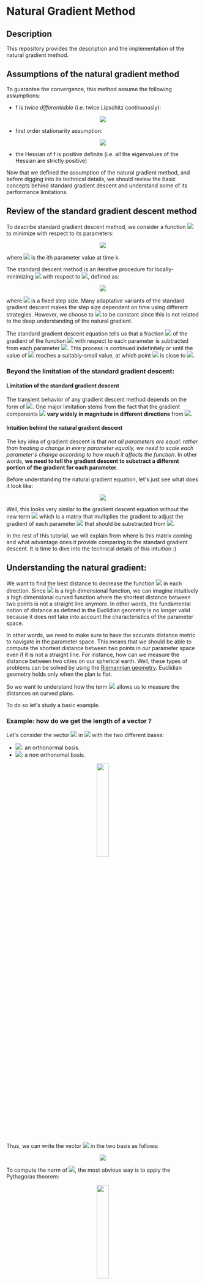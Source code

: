 # Natural Gradient Method

## Description
This repository provides the description and the implementation of the natural gradient method.

## Assumptions of the natural gradient method

To guarantee the convergence, this method assume the following assumptions:

* f is *twice differentiable* (i.e. twice Lipschitz continuously):
<!--
\| \nabla^2f(x) - \nabla^2f(y)\| \leq \gamma \; \| x -y\|
-->
<p align="center">
  <img src="https://latex.codecogs.com/gif.latex?%5Clarge%20%5C%7C%20%5Cnabla%5E2f%28x%29%20-%20%5Cnabla%5E2f%28y%29%5C%7C%20%5Cleq%20%5Cgamma%20%5C%3B%20%5C%7C%20x%20-y%5C%7C">
</p>

* first order stationarity assumption:
<!--
\| \nabla f(\textbf{x}^*)\| = \textbf{0}
-->
<p align="center">
  <img src="https://latex.codecogs.com/gif.latex?%5Clarge%20%5C%7C%20%5Cnabla%20f%28%5Ctextbf%7Bx%7D%5E*%29%5C%7C%20%3D%20%5Ctextbf%7B0%7D">
</p>

* the Hessian of f is positive definite (i.e. all the eigenvalues of the Hessian are strictly positive)

Now that we defined the assumption of the natural gradient method, and before digging into its technical details, we should review the basic concepts behind standard gradient descent and understand some of its performance limitations.

## Review of the standard gradient descent method

To describe standard gradient descent method, we consider a function <img src="https://latex.codecogs.com/gif.latex?f%28%5Ctextbf%7Bw%7D%29"> to minimize with respect to its parameters:
<!--
\textbf{w}(k) = [\;w_1(k), w_2(k), \dots, w_n(k)\;]^T
-->
<p align="center">
  <img src="https://latex.codecogs.com/gif.latex?%5Ctextbf%7Bw%7D%28k%29%20%3D%20%5B%5C%3Bw_1%28k%29%2C%20w_2%28k%29%2C%20%5Cdots%2C%20w_n%28k%29%5C%3B%5D%5ET">
</p>

where <img src="https://latex.codecogs.com/gif.latex?w_i%28k%29"> is the ith parameter value at time k.

The standard descent method is an iterative procedure for locally-minimizing <img src="https://latex.codecogs.com/gif.latex?f%28%5Ctextbf%7Bw%7D%29"> with respect to <img src="https://latex.codecogs.com/gif.latex?%5Ctextbf%7Bw%7D">, defined as:
<!--
\textbf{w}(k+1) = \textbf{w}(k) - \eta \; \frac{\partial f(\textbf{w}(k))}{\partial \textbf{w}}
-->
<p align="center">
  <img src="https://latex.codecogs.com/gif.latex?%5Ctextbf%7Bw%7D%28k&plus;1%29%20%3D%20%5Ctextbf%7Bw%7D%28k%29%20-%20%5Ceta%20%5C%3B%20%5Cfrac%7B%5Cpartial%20f%28%5Ctextbf%7Bw%7D%28k%29%29%7D%7B%5Cpartial%20%5Ctextbf%7Bw%7D%7D">
</p>

where <img src="https://latex.codecogs.com/gif.latex?%5Ceta"> is a fixed step size. Many adaptative variants of the standard gradient descent makes the step size dependent on time using different strategies. However, we choose to <img src="https://latex.codecogs.com/gif.latex?%5Ceta"> to be constant since this is not related to the deep understanding of the natural gradient.

The standard gradient descent equation tells us that a fraction <img src="https://latex.codecogs.com/gif.latex?%5Ceta"> of the gradient of the function <img src="https://latex.codecogs.com/gif.latex?f%28%5Ctextbf%7Bw%7D%29"> with respect to each parameter is subtracted from each parameter <img src="https://latex.codecogs.com/gif.latex?w_i%28k%29">. This process is continued indefinitely or until the value of <img src="https://latex.codecogs.com/gif.latex?%5Ctextbf%7Bw%7D%28k%29"> reaches a suitably-small value, at which point <img src="https://latex.codecogs.com/gif.latex?%5Ctextbf%7Bw%7D%28k%29"> is close to <img src="https://latex.codecogs.com/gif.latex?%5Ctextbf%7Bw%7D%5E*">.

### Beyond the limitation of the standard gradient descent:

#### Limitation of the standard gradient descent
The transient behavior of any gradient descent method depends on the form of <img src="https://latex.codecogs.com/gif.latex?f%28%5Ctextbf%7Bw%7D%29">. One major limitation stems from the fact that the gradient components <img src="https://latex.codecogs.com/gif.latex?%5Cfrac%7B%5Cpartial%20f%28%5Ctextbf%7Bw%7D%28k%29%29%7D%7B%5Cpartial%20w_i%7D"> **vary widely
in magnitude in different directions** from <img src="https://latex.codecogs.com/gif.latex?%5Ctextbf%7Bw%7D%5E*">.

#### Intuition behind the natural gradient descent
The key idea of gradient descent is that *not all parameters are equal: rather than treating a change in every parameter equally, we need to scale each parameter's change according to how much it affects the function*. In other words, **we need to tell the gradient descent to substract a different portion of the gradient for each parameter**.

Before understanding the natural gradient equation, let's just see what does it look like:
<!--
\textbf{w}(k+1) = \textbf{w}(k) - \eta \; \textbf{G}^{-1}(\textbf{w}(k))\;\frac{\partial f(\textbf{w}(k))}{\partial \textbf{w}}
-->
<p align="center">
  <img src="https://latex.codecogs.com/gif.latex?%5Ctextbf%7Bw%7D%28k&plus;1%29%20%3D%20%5Ctextbf%7Bw%7D%28k%29%20-%20%5Ceta%20%5C%3B%20%5Ctextbf%7BG%7D%5E%7B-1%7D%28%5Ctextbf%7Bw%7D%28k%29%29%5C%3B%5Cfrac%7B%5Cpartial%20f%28%5Ctextbf%7Bw%7D%28k%29%29%7D%7B%5Cpartial%20%5Ctextbf%7Bw%7D%7D">
</p>

Well, this looks very similar to the gradient descent equation without the new term <img src="https://latex.codecogs.com/gif.latex?%5Ctextbf%7BG%7D%5E%7B-1%7D%28%5Ctextbf%7Bw%7D%28k%29%29"> which is a matrix that multiplies the gradient to adjust the gradient of each parameter <img src="https://latex.codecogs.com/gif.latex?w_i%28k%29"> that should be substracted from <img src="https://latex.codecogs.com/gif.latex?%5Ctextbf%7Bw%7D%28k%29">.

In the rest of this tutorial, we will explain from where is this matrix coming and what advantage does it provide comparing to the standard gradient descent. It is time to dive into the technical details of this intuition :)

## Understanding the natural gradient:

We want to find the best distance to decrease the function <img src="https://latex.codecogs.com/gif.latex?f%28%5Ctextbf%7Bw%7D%29"> in each direction. Since <img src="https://latex.codecogs.com/gif.latex?f%28%5Ctextbf%7Bw%7D%29"> is a high dimensional function, we can imagine intuitively a high dimensional curved function where the shortest distance between two points is not a straight line anymore. In other words, the fundamental notion of distance as defined in the Euclidian geometry is no longer valid because it does not take into account the characteristics of the parameter space.

In other words, we need to make sure to have the accurate distance metric to navigate in the parameter space. This means that we should be able to compute the shortest distance between two points in our parameter space even if it is not a straight line. For instance, how can we measure the distance between two cities on our spherical earth. Well, these types of problems can be solved by using the [Riemannian geometry](https://en.wikipedia.org/wiki/Riemannian_geometry). Euclidian geometry holds only when the plan is flat.

So we want to understand how the term <img src="https://latex.codecogs.com/gif.latex?%5Ctextbf%7BG%7D%5E%7B-1%7D%28%5Ctextbf%7Bw%7D%28k%29%29"> allows us to measure the distances on curved plans.

To do so let's study a basic example.

### Example: how do we get the length of a vector ?

Let's consider the vector <img src="https://latex.codecogs.com/gif.latex?%5Csmall%20%5Cvec%7Bv%7D"> in <img src="https://latex.codecogs.com/gif.latex?%5Csmall%20%5Cmathbb%7BR%7D%5E2"> with the two different bases:
<!--
{\color{Blue} (\;\vec{e_1}, \vec{e_2}\;)}
{\color{DarkOrange} (\;\tilde{\vec{e_1}}, \tilde{\vec{e_2}}\;)}
-->
* <img src="https://latex.codecogs.com/gif.latex?%5Csmall%20%7B%5Ccolor%7BBlue%7D%20%28%5C%3B%5Cvec%7Be_1%7D%2C%20%5Cvec%7Be_2%7D%5C%3B%29%7D">: an orthonormal basis.
* <img src="https://latex.codecogs.com/gif.latex?%5Csmall%20%7B%5Ccolor%7BDarkOrange%7D%20%28%5C%3B%5Ctilde%7B%5Cvec%7Be_1%7D%7D%2C%20%5Ctilde%7B%5Cvec%7Be_2%7D%7D%5C%3B%29%7D">: a non orthonomal basis.

<p align="center">
  <img src="./images/two_bases_one_vector.png" width="25%" height="25%">
</p>

Thus, we can write the vector <img src="https://latex.codecogs.com/gif.latex?%5Csmall%20%5Cvec%7Bv%7D"> in the two basis as follows:
<!--
\begin{align*}
\vec{v} &=  (v_1 \,{\color{Blue}\vec{e_1}}, v_2 \,{\color{Blue}\vec{e_2}})\\
&=  (\tilde{v_1} \,{\color{DarkOrange}\tilde{\vec{e_1}}}, \tilde{v_2} \,{\color{DarkOrange}\tilde{\vec{e_2}}})
\end{align*}\\
-->
<p align="center">
  <img src="https://latex.codecogs.com/gif.latex?%5Clarge%20%5Cbegin%7Balign*%7D%20%5Cvec%7Bv%7D%20%26%3D%20%28v_1%20%5C%2C%7B%5Ccolor%7BBlue%7D%5Cvec%7Be_1%7D%7D%2C%20v_2%20%5C%2C%7B%5Ccolor%7BBlue%7D%5Cvec%7Be_2%7D%7D%29%5C%5C%20%26%3D%20%28%5Ctilde%7Bv_1%7D%20%5C%2C%7B%5Ccolor%7BDarkOrange%7D%5Ctilde%7B%5Cvec%7Be_1%7D%7D%7D%2C%20%5Ctilde%7Bv_2%7D%20%5C%2C%7B%5Ccolor%7BDarkOrange%7D%5Ctilde%7B%5Cvec%7Be_2%7D%7D%7D%29%20%5Cend%7Balign*%7D%5C%5C">
</p>

To compute the norm of <img src="https://latex.codecogs.com/gif.latex?%5Csmall%20%5Cvec%7Bv%7D">, the most obvious way is to apply the Pythagoras theorem:

<p align="center">
  <img src="./images/two_bases_one_vector_pythagoras.png" width="25%" height="25%">
</p>

Or simply by remembering the fact that:
<p align="center">
  <img src="https://latex.codecogs.com/gif.latex?%5Clarge%20%5C%7C%5Cvec%7Bv%7D%5C%7C%5E2%20%3D%20%5Cvec%7Bv%7D%5C%20%5Ccdot%20%5Cvec%7Bv%7D">
</p>

Thus we have:
<!--
\begin{align*}
\|\vec{v}\|^2 &=  \vec{v}\ \cdot \vec{v}\\
&=  (v_1 \,{\color{Blue}\vec{e_1}}, v_2 \,{\color{Blue}\vec{e_2}}) \cdot (v_1 \,{\color{Blue}\vec{e_1}}, v_2 \,{\color{Blue}\vec{e_2}})\\
&=  v_1^2 \;({\color{Blue}\vec{e_1}},\,{\color{Blue}\vec{e_2}}) + v_1 v_2 \;({\color{Blue}\vec{e_1}},\,{\color{Blue}\vec{e_2}}) + v_2 v_1 \;({\color{Blue}\vec{e_2}},\,{\color{Blue}\vec{e_1}}) + v_2^2\, ({\color{Blue}\vec{e_2}},\,{\color{Blue}\vec{e_2}})\\
&= v_1^2 + v_2^2\\
\end{align*}
-->
<p align="center">
  <img src="https://latex.codecogs.com/gif.latex?%5Clarge%20%5Cbegin%7Balign*%7D%20%5C%7C%5Cvec%7Bv%7D%5C%7C%5E2%20%26%3D%20%5Cvec%7Bv%7D%5C%20%5Ccdot%20%5Cvec%7Bv%7D%5C%5C%20%26%3D%20%28v_1%20%5C%2C%7B%5Ccolor%7BBlue%7D%5Cvec%7Be_1%7D%7D%2C%20v_2%20%5C%2C%7B%5Ccolor%7BBlue%7D%5Cvec%7Be_2%7D%7D%29%20%5Ccdot%20%28v_1%20%5C%2C%7B%5Ccolor%7BBlue%7D%5Cvec%7Be_1%7D%7D%2C%20v_2%20%5C%2C%7B%5Ccolor%7BBlue%7D%5Cvec%7Be_2%7D%7D%29%5C%5C%20%26%3D%20v_1%5E2%20%5C%3B%28%7B%5Ccolor%7BBlue%7D%5Cvec%7Be_1%7D%7D%2C%5C%2C%7B%5Ccolor%7BBlue%7D%5Cvec%7Be_2%7D%7D%29%20&plus;%20v_1%20v_2%20%5C%3B%28%7B%5Ccolor%7BBlue%7D%5Cvec%7Be_1%7D%7D%2C%5C%2C%7B%5Ccolor%7BBlue%7D%5Cvec%7Be_2%7D%7D%29%20&plus;%20v_2%20v_1%20%5C%3B%28%7B%5Ccolor%7BBlue%7D%5Cvec%7Be_2%7D%7D%2C%5C%2C%7B%5Ccolor%7BBlue%7D%5Cvec%7Be_1%7D%7D%29%20&plus;%20v_2%5E2%5C%2C%20%28%7B%5Ccolor%7BBlue%7D%5Cvec%7Be_2%7D%7D%2C%5C%2C%7B%5Ccolor%7BBlue%7D%5Cvec%7Be_2%7D%7D%29%5C%5C%20%26%3D%20v_1%5E2%20&plus;%20v_2%5E2%5C%5C%20%5Cend%7Balign*%7D">
</p>

and we find ourselves applying the Pythagorean theorem again since we are using an orthonomal basis. This tells us that the Pythagorean theorem is a special case of the previous formula.

Interestingly, we can rewrite the previous formula in the matrix form as follows:
<!--
\begin{align*}
\|\vec{v}\|^2 &=
\begin{bmatrix}
    v_{1} & v_{2} 
\end{bmatrix}
\begin{bmatrix}
    {\color{Blue}\vec{e_1}} \cdot {\color{Blue}\vec{e_1}} & {\color{Blue}\vec{e_2}} \cdot {\color{Blue}\vec{e_1}} \\
    {\color{Blue}\vec{e_1}} \cdot {\color{Blue}\vec{e_2}} & {\color{Blue}\vec{e_2}} \cdot {\color{Blue}\vec{e_2}}
\end{bmatrix}
\begin{bmatrix}
    v_{1} \\ v_{2} 
\end{bmatrix} \\&= 
\begin{bmatrix}
    v_{1} & v_{2} 
\end{bmatrix} \qquad
\begin{bmatrix}
    {\color{Blue}1} & {\color{Blue}0} \\
    {\color{Blue}0} & {\color{Blue}1}
\end{bmatrix}\qquad
\begin{bmatrix}
    v_{1} \\ v_{2} 
\end{bmatrix} \\
&= \quad \;\;\vec{v}^T\ \qquad \;\;\;
\begin{bmatrix}
    {\color{Blue}1} & {\color{Blue}0} \\
    {\color{Blue}0} & {\color{Blue}1}
\end{bmatrix}\qquad
\;\;\;\vec{v}
\end{align*}
-->
<p align="center">
  <img src="https://latex.codecogs.com/gif.latex?%5Clarge%20%5Cbegin%7Balign*%7D%20%5C%7C%5Cvec%7Bv%7D%5C%7C%5E2%20%26%3D%20%5Cbegin%7Bbmatrix%7D%20v_%7B1%7D%20%26%20v_%7B2%7D%20%5Cend%7Bbmatrix%7D%20%5Cbegin%7Bbmatrix%7D%20%7B%5Ccolor%7BBlue%7D%5Cvec%7Be_1%7D%7D%20%5Ccdot%20%7B%5Ccolor%7BBlue%7D%5Cvec%7Be_1%7D%7D%20%26%20%7B%5Ccolor%7BBlue%7D%5Cvec%7Be_2%7D%7D%20%5Ccdot%20%7B%5Ccolor%7BBlue%7D%5Cvec%7Be_1%7D%7D%20%5C%5C%20%7B%5Ccolor%7BBlue%7D%5Cvec%7Be_1%7D%7D%20%5Ccdot%20%7B%5Ccolor%7BBlue%7D%5Cvec%7Be_2%7D%7D%20%26%20%7B%5Ccolor%7BBlue%7D%5Cvec%7Be_2%7D%7D%20%5Ccdot%20%7B%5Ccolor%7BBlue%7D%5Cvec%7Be_2%7D%7D%20%5Cend%7Bbmatrix%7D%20%5Cbegin%7Bbmatrix%7D%20v_%7B1%7D%20%5C%5C%20v_%7B2%7D%20%5Cend%7Bbmatrix%7D%20%5C%5C%26%3D%20%5Cbegin%7Bbmatrix%7D%20v_%7B1%7D%20%26%20v_%7B2%7D%20%5Cend%7Bbmatrix%7D%20%5Cqquad%20%5Cbegin%7Bbmatrix%7D%20%7B%5Ccolor%7BBlue%7D1%7D%20%26%20%7B%5Ccolor%7BBlue%7D0%7D%20%5C%5C%20%7B%5Ccolor%7BBlue%7D0%7D%20%26%20%7B%5Ccolor%7BBlue%7D1%7D%20%5Cend%7Bbmatrix%7D%5Cqquad%20%5Cbegin%7Bbmatrix%7D%20v_%7B1%7D%20%5C%5C%20v_%7B2%7D%20%5Cend%7Bbmatrix%7D%20%5C%5C%20%26%3D%20%5Cquad%20%5C%3B%5C%3B%5Cvec%7Bv%7D%5ET%5C%20%5Cqquad%20%5C%3B%5C%3B%5C%3B%20%5Cbegin%7Bbmatrix%7D%20%7B%5Ccolor%7BBlue%7D1%7D%20%26%20%7B%5Ccolor%7BBlue%7D0%7D%20%5C%5C%20%7B%5Ccolor%7BBlue%7D0%7D%20%26%20%7B%5Ccolor%7BBlue%7D1%7D%20%5Cend%7Bbmatrix%7D%5Cqquad%20%5C%3B%5C%3B%5C%3B%5Cvec%7Bv%7D%20%5Cend%7Balign*%7D">
</p>

In other words, the norm square of any vector <img src="https://latex.codecogs.com/gif.latex?%5Clarge%20%5Ctextbf%7Bx%7D"> in a basis <img src="https://latex.codecogs.com/gif.latex?%5Clarge%20B"> can be written as follows:

<p align="center">
  <img src="https://latex.codecogs.com/gif.latex?%5Clarge%20%5C%7C%20%5Ctextbf%7Bx%7D%20%5C%7C%5E2%20%3D%20%5Ctextbf%7Bx%7D%5ET%20%5Ctextbf%7BG%7D%20%5C%3B%5Ctextbf%7Bx%7D">
</p>

where <img src="https://latex.codecogs.com/gif.latex?%5Csmall%20%5Ctextbf%7BG%7D"> is the matrix of all dot products between all the possible pairs of the basis vectors of <img src="https://latex.codecogs.com/gif.latex?%5Clarge%20B">.

This is a very important formula to know. If the basis is orthonormal, then <img src="https://latex.codecogs.com/gif.latex?%5Csmall%20%5Ctextbf%7BG%7D"> is the identity matrix. When the basis vectors are not orthogonal, then non diagonal elements are not zero. 

Cool! What if we ask you to compute the norm of <img src="https://latex.codecogs.com/gif.latex?%5Csmall%20%5Cvec%7Bv%7D"> using the non orthonormal basis <img src="https://latex.codecogs.com/gif.latex?%5Csmall%20%7B%5Ccolor%7BDarkOrange%7D%20%28%5C%3B%5Ctilde%7B%5Cvec%7Be_1%7D%7D%2C%20%5Ctilde%7B%5Cvec%7Be_2%7D%7D%5C%3B%29%7D"> ?

Well, we can keep using the previous formula in the new basis <img src="https://latex.codecogs.com/gif.latex?%5Csmall%20%7B%5Ccolor%7BDarkOrange%7D%20%28%5C%3B%5Ctilde%7B%5Cvec%7Be_1%7D%7D%2C%20%5Ctilde%7B%5Cvec%7Be_2%7D%7D%5C%3B%29%7D">:
<!--
\begin{align*}
\|\vec{v}\|^2 &=  \vec{v}\ \cdot \vec{v}\\
&=  (\tilde{v_1} \,{\color{DarkOrange}\tilde{\vec{e_1}}}, \tilde{v_2} \,{\color{DarkOrange}\tilde{\vec{e_2}}}) \cdot (\tilde{v_1} \,{\color{DarkOrange}\tilde{\vec{e_1}}}, \tilde{v_2} \,{\color{DarkOrange}\tilde{\vec{e_2}}})\\
&=  \tilde{v_1}^2 \;({\color{DarkOrange}\tilde{\vec{e_1}}},\,{\color{DarkOrange}\tilde{\vec{e_2}}}) + \tilde{v_1} \tilde{v_2} \;({\color{DarkOrange}\tilde{\vec{e_1}}},\,{\color{DarkOrange}\tilde{\vec{e_2}}}) + \tilde{v_2} \tilde{v_1} \;({\color{DarkOrange}\tilde{\vec{e_2}}},\,{\color{DarkOrange}\tilde{\vec{e_1}}}) + \tilde{v_2}^2\, ({\color{DarkOrange}\tilde{\vec{e_2}}},\,{\color{DarkOrange}\tilde{\vec{e_2}}})
\end{align*}
-->
<p align="center">
  <img src="https://latex.codecogs.com/gif.latex?%5Clarge%20%5Cbegin%7Balign*%7D%20%5C%7C%5Cvec%7Bv%7D%5C%7C%5E2%20%26%3D%20%5Cvec%7Bv%7D%5C%20%5Ccdot%20%5Cvec%7Bv%7D%5C%5C%20%26%3D%20%28%5Ctilde%7Bv_1%7D%20%5C%2C%7B%5Ccolor%7BDarkOrange%7D%5Ctilde%7B%5Cvec%7Be_1%7D%7D%7D%2C%20%5Ctilde%7Bv_2%7D%20%5C%2C%7B%5Ccolor%7BDarkOrange%7D%5Ctilde%7B%5Cvec%7Be_2%7D%7D%7D%29%20%5Ccdot%20%28%5Ctilde%7Bv_1%7D%20%5C%2C%7B%5Ccolor%7BDarkOrange%7D%5Ctilde%7B%5Cvec%7Be_1%7D%7D%7D%2C%20%5Ctilde%7Bv_2%7D%20%5C%2C%7B%5Ccolor%7BDarkOrange%7D%5Ctilde%7B%5Cvec%7Be_2%7D%7D%7D%29%5C%5C%20%26%3D%20%5Ctilde%7Bv_1%7D%5E2%20%5C%3B%28%7B%5Ccolor%7BDarkOrange%7D%5Ctilde%7B%5Cvec%7Be_1%7D%7D%7D%2C%5C%2C%7B%5Ccolor%7BDarkOrange%7D%5Ctilde%7B%5Cvec%7Be_2%7D%7D%7D%29%20&plus;%20%5Ctilde%7Bv_1%7D%20%5Ctilde%7Bv_2%7D%20%5C%3B%28%7B%5Ccolor%7BDarkOrange%7D%5Ctilde%7B%5Cvec%7Be_1%7D%7D%7D%2C%5C%2C%7B%5Ccolor%7BDarkOrange%7D%5Ctilde%7B%5Cvec%7Be_2%7D%7D%7D%29%20&plus;%20%5Ctilde%7Bv_2%7D%20%5Ctilde%7Bv_1%7D%20%5C%3B%28%7B%5Ccolor%7BDarkOrange%7D%5Ctilde%7B%5Cvec%7Be_2%7D%7D%7D%2C%5C%2C%7B%5Ccolor%7BDarkOrange%7D%5Ctilde%7B%5Cvec%7Be_1%7D%7D%7D%29%20&plus;%20%5Ctilde%7Bv_2%7D%5E2%5C%2C%20%28%7B%5Ccolor%7BDarkOrange%7D%5Ctilde%7B%5Cvec%7Be_2%7D%7D%7D%2C%5C%2C%7B%5Ccolor%7BDarkOrange%7D%5Ctilde%7B%5Cvec%7Be_2%7D%7D%7D%29%20%5Cend%7Balign*%7D">
</p>

In a smiliar way as for the orthonormal basis, we can rewrite the previous formula in the matrix form as follows:
<!--
\begin{align*}
\|\vec{v}\|^2 &=
\begin{bmatrix}
    \tilde{v_{1}} & \tilde{v_{2}} 
\end{bmatrix}
\begin{bmatrix}
    {\color{DarkOrange}\tilde{\vec{e_1}}} \cdot {\color{DarkOrange}\tilde{\vec{e_1}}} & {\color{DarkOrange}\tilde{\vec{e_2}}} \cdot {\color{DarkOrange}\tilde{\vec{e_1}}} \\
    {\color{DarkOrange}\tilde{\vec{e_1}}} \cdot {\color{DarkOrange}\tilde{\vec{e_2}}} & {\color{DarkOrange}\tilde{\vec{e_2}}} \cdot {\color{DarkOrange}\tilde{\vec{e_2}}}
\end{bmatrix}
\begin{bmatrix}
    \tilde{v_{1}} \\ \tilde{v_{2}} 
\end{bmatrix} \\&= 
\begin{bmatrix}
    \tilde{v_{1}} & \tilde{v_{2}}
\end{bmatrix} 
\begin{bmatrix}
    {\color{DarkOrange}5} & {\color{DarkOrange}-3/4} \\
    {\color{DarkOrange}-3/4} & {\color{DarkOrange}5/16}
\end{bmatrix}\;
\begin{bmatrix}
    \tilde{v_{1}} \\ \tilde{v_{2}}
\end{bmatrix} \\
&= \quad \;\;\vec{v}^T\;\;\,
\begin{bmatrix}
    {\color{DarkOrange}5} & {\color{DarkOrange}-3/4} \\
    {\color{DarkOrange}-3/4} & {\color{DarkOrange}5/16}
\end{bmatrix}\,
\;\;\;\vec{v}
\end{align*}
-->
<p align="center">
  <img src="https://latex.codecogs.com/gif.latex?%5Clarge%20%5Cbegin%7Balign*%7D%20%5C%7C%5Cvec%7Bv%7D%5C%7C%5E2%20%26%3D%20%5Cbegin%7Bbmatrix%7D%20%5Ctilde%7Bv_%7B1%7D%7D%20%26%20%5Ctilde%7Bv_%7B2%7D%7D%20%5Cend%7Bbmatrix%7D%20%5Cbegin%7Bbmatrix%7D%20%7B%5Ccolor%7BDarkOrange%7D%5Ctilde%7B%5Cvec%7Be_1%7D%7D%7D%20%5Ccdot%20%7B%5Ccolor%7BDarkOrange%7D%5Ctilde%7B%5Cvec%7Be_1%7D%7D%7D%20%26%20%7B%5Ccolor%7BDarkOrange%7D%5Ctilde%7B%5Cvec%7Be_2%7D%7D%7D%20%5Ccdot%20%7B%5Ccolor%7BDarkOrange%7D%5Ctilde%7B%5Cvec%7Be_1%7D%7D%7D%20%5C%5C%20%7B%5Ccolor%7BDarkOrange%7D%5Ctilde%7B%5Cvec%7Be_1%7D%7D%7D%20%5Ccdot%20%7B%5Ccolor%7BDarkOrange%7D%5Ctilde%7B%5Cvec%7Be_2%7D%7D%7D%20%26%20%7B%5Ccolor%7BDarkOrange%7D%5Ctilde%7B%5Cvec%7Be_2%7D%7D%7D%20%5Ccdot%20%7B%5Ccolor%7BDarkOrange%7D%5Ctilde%7B%5Cvec%7Be_2%7D%7D%7D%20%5Cend%7Bbmatrix%7D%20%5Cbegin%7Bbmatrix%7D%20%5Ctilde%7Bv_%7B1%7D%7D%20%5C%5C%20%5Ctilde%7Bv_%7B2%7D%7D%20%5Cend%7Bbmatrix%7D%20%5C%5C%26%3D%20%5Cbegin%7Bbmatrix%7D%20%5Ctilde%7Bv_%7B1%7D%7D%20%26%20%5Ctilde%7Bv_%7B2%7D%7D%20%5Cend%7Bbmatrix%7D%20%5Cbegin%7Bbmatrix%7D%20%7B%5Ccolor%7BDarkOrange%7D5%7D%20%26%20%7B%5Ccolor%7BDarkOrange%7D-3/4%7D%20%5C%5C%20%7B%5Ccolor%7BDarkOrange%7D-3/4%7D%20%26%20%7B%5Ccolor%7BDarkOrange%7D5/16%7D%20%5Cend%7Bbmatrix%7D%5C%3B%20%5Cbegin%7Bbmatrix%7D%20%5Ctilde%7Bv_%7B1%7D%7D%20%5C%5C%20%5Ctilde%7Bv_%7B2%7D%7D%20%5Cend%7Bbmatrix%7D%20%5C%5C%20%26%3D%20%5Cquad%20%5C%3B%5C%3B%5Cvec%7Bv%7D%5ET%5C%3B%5C%3B%5C%2C%20%5Cbegin%7Bbmatrix%7D%20%7B%5Ccolor%7BDarkOrange%7D5%7D%20%26%20%7B%5Ccolor%7BDarkOrange%7D-3/4%7D%20%5C%5C%20%7B%5Ccolor%7BDarkOrange%7D-3/4%7D%20%26%20%7B%5Ccolor%7BDarkOrange%7D5/16%7D%20%5Cend%7Bbmatrix%7D%5C%2C%20%5C%3B%5C%3B%5C%3B%5Cvec%7Bv%7D%20%5Cend%7Balign*%7D">
</p>

where the values 5, -3/4 and 5/16 of <img src="https://latex.codecogs.com/gif.latex?%5Csmall%20%5Ctextbf%7BG%7D"> are computed based on the given example.

Before we describe the optimization problem behind the natural gradient, let's recap what we have learnt so far:
1. we need to adjust the standard gradient descent by substracting a different portion of the gradient for each parameter <img src="https://latex.codecogs.com/gif.latex?w_i%28k%29">.
2. Thus, we need mesure the best distance to decrease the function <img src="https://latex.codecogs.com/gif.latex?f%28%5Ctextbf%7Bw%7D%29"> in each direction.
3. This is why we need to be able to measure the distance even if the plan is not flat by taking into consideration the fact that our parameter space can be curved. We do that by using the Riemannian geometry.
4. This means that each time we want to compute a distance, the matrix of all pairs of dot products between the parameter space's basis vectors should be taken into account. We called this matrix <img src="https://latex.codecogs.com/gif.latex?%5Csmall%20%5Ctextbf%7BG%7D">. This matrix is called the [metric tensor](https://en.wikipedia.org/wiki/Metric_tensor). It is a very well known tensor in differential geometry and extensively used in general relativity.

Now, it is a great time to introduce the optimization problem of the natural gradient :)

### The optimization problem behind the natural gradient

Given a function <img src="https://latex.codecogs.com/gif.latex?f%28%5Ctextbf%7Bw%7D%29">, we would like to find the best direction <img src="https://latex.codecogs.com/gif.latex?%5Ctextbf%7Bdw%7D"> in the parameter space of  <img src="https://latex.codecogs.com/gif.latex?%5Ctextbf%7Bw%7D"> to take in order to decrease the function.

Let's formalize this sentence. We are looking for the best direction <img src="https://latex.codecogs.com/gif.latex?%5Ctextbf%7Bdw%7D"> that can be written as:
<p align="center">
  <img src="https://latex.codecogs.com/gif.latex?%5Ctextbf%7Bdw%7D%20%3D%20%5Ceta%20%5C%3B%20%5Ctextbf%7Ba%7D%5C%5C">
</p>

where <img src="https://latex.codecogs.com/gif.latex?%5C%7C%20%5Ctextbf%7Ba%7D%20%5C%7C%20%3D%201">. In other words, we choose the norm of the direction to be <img src="https://latex.codecogs.com/gif.latex?%5Ceta"> and we would like to minimize:
<!--
f(\textbf{w + dw}) = f(\textbf{w}) + \eta \; \nabla f(\textbf{w})^T \textbf{a}
-->
<p align="center">
  <img src="https://latex.codecogs.com/gif.latex?%5Clarge%20f%28%5Ctextbf%7Bw%20&plus;%20dw%7D%29%20%3D%20f%28%5Ctextbf%7Bw%7D%29%20&plus;%20%5Ceta%20%5C%3B%20%5Cnabla%20f%28%5Ctextbf%7Bw%7D%29%5ET%20%5Ctextbf%7Ba%7D">
 </p>

with respect to <img src="https://latex.codecogs.com/gif.latex?%5Csmall%20%5Ctextbf%7Ba%7D"> under the constraint:
<!--
\|\textbf{a}\|^2 = 1 = \textbf{a}^T \,\textbf{G} \;\textbf{a}
-->
<p align="center">
  <img src="https://latex.codecogs.com/gif.latex?%5Clarge%20%5C%7C%5Ctextbf%7Ba%7D%5C%7C%5E2%20%3D%201%20%3D%20%5Ctextbf%7Ba%7D%5ET%20%5C%2C%5Ctextbf%7BG%7D%20%5C%3B%5Ctextbf%7Ba%7D">
</p>
 
Now we see why we introduced the metric tensor <img src="https://latex.codecogs.com/gif.latex?%5Csmall%20%5Ctextbf%7BG%7D"> in the previous section :)
 
Now we have a classical constrained optimization which can be solved with the [Lagrangean multiplier method](https://en.wikipedia.org/wiki/Lagrange_multiplier). This is a very known method. If you don't know about it, you can easily understand it. [Just google it](http://lmgtfy.com/?q=Lagrange+multiplier)!

The Lagrangean multiplier method adds the constraint to the initial optimization function <img src="https://latex.codecogs.com/gif.latex?%5Csmall%20f%28%5Ctextbf%7Bw%20&plus;%20dw%7D%29">:
<!--
f(\textbf{w + dw}) = f(\textbf{w}) + \eta \; \nabla f(\textbf{w})^T \textbf{a} + {\color{DarkGreen} \lambda \,\textbf{a}^T \,\textbf{G} \;\textbf{a}}
-->
<p align="center">
  <img src="https://latex.codecogs.com/gif.latex?%5Clarge%20f%28%5Ctextbf%7Bw%20&plus;%20dw%7D%29%20%3D%20f%28%5Ctextbf%7Bw%7D%29%20&plus;%20%5Ceta%20%5C%3B%20%5Cnabla%20f%28%5Ctextbf%7Bw%7D%29%5ET%20%5Ctextbf%7Ba%7D%20&plus;%20%7B%5Ccolor%7BDarkGreen%7D%20%5Clambda%20%5C%2C%5Ctextbf%7Ba%7D%5ET%20%5C%2C%5Ctextbf%7BG%7D%20%5C%3B%5Ctextbf%7Ba%7D%7D">
</p>

We want to find the best <img src="https://latex.codecogs.com/gif.latex?%5Csmall%20%5Ctextbf%7Ba%7D"> that minimize <img src="https://latex.codecogs.com/gif.latex?%5Csmall%20f%28%5Ctextbf%7Bw%20&plus;%20dw%7D%29">. Thus we samply set its gradient with respect to <img src="https://latex.codecogs.com/gif.latex?%5Csmall%20%5Ctextbf%7Ba%7D"> to 0:
<p align="center">
  <img src="https://latex.codecogs.com/gif.latex?%5Clarge%20f%28%5Ctextbf%7Bw%20&plus;%20dw%7D%29%20%3D%20f%28%5Ctextbf%7Bw%7D%29%20&plus;%20%5Ceta%20%5C%3B%20%5Cnabla%20f%28%5Ctextbf%7Bw%7D%29%5ET%20%5Ctextbf%7Ba%7D%20&plus;%20%7B%5Ccolor%7BDarkGreen%7D%20%5Clambda%20%5C%2C%5Ctextbf%7Ba%7D%5ET%20%5C%2C%5Ctextbf%7BG%7D%20%5C%3B%5Ctextbf%7Ba%7D%7D">
</p>


<!-- 
Although
the natural gradient is local in nature and only depends
on the parameter values w(k), determining G(w)
usually requires precise knowledge of the problem structure.
However, the information needed to form G(w) varies from
problem to problem, and there exist several practical cases
where this information is easily o

-->

---
We define the optimization problem as:
<!--
\textbf{x}^* = \min\limits_{\textbf{x}} \;f(\textbf{x})
-->
<p align="center">
  <img src="https://latex.codecogs.com/gif.latex?%5Clarge%20%5Ctextbf%7Bx%7D%5E*%20%3D%20%5Cmin%5Climits_%7B%5Ctextbf%7Bx%7D%7D%20%5C%3Bf%28%5Ctextbf%7Bx%7D%29">
</p>



## Newton's method

The Newton's method approximate the function f using a second-order Tayolor expansion:
<!--
f(x+\upsilon) \approx \hat{f}(x+\upsilon) = f(x) + \nabla f(x)^T \upsilon + \frac{1}{2}\; \upsilon^T \;\nabla^2 f(x)\; \upsilon
-->
<p align="center">
  <img src="https://latex.codecogs.com/gif.latex?%5Clarge%20f%28x&plus;%5Cupsilon%29%20%5Capprox%20%5Chat%7Bf%7D%28x&plus;%5Cupsilon%29%20%3D%20f%28x%29%20&plus;%20%5Cnabla%20f%28x%29%5ET%20%5Cupsilon%20&plus;%20%5Cfrac%7B1%7D%7B2%7D%5C%3B%20%5Cupsilon%5ET%20%5C%3B%5Cnabla%5E2%20f%28x%29%5C%3B%20%5Cupsilon">
</p>

which is a convex quadratic function of <img src="https://latex.codecogs.com/gif.latex?%5Csmall%20%5Cupsilon">. In other words, the newton's method tries to find what should be the direction <img src="https://latex.codecogs.com/gif.latex?%5Csmall%20%5Cupsilon"> added to the point x to minimize the second-order approximation of f at x, <img src="https://latex.codecogs.com/gif.latex?%5Csmall%20f%28x&plus;%5Cupsilon%29">.

In order to do find the best <img src="https://latex.codecogs.com/gif.latex?%5Csmall%20%5Cupsilon">, we set the derivative of the quadratic approximation to 0 and solve it with respect to <img src="https://latex.codecogs.com/gif.latex?%5Csmall%20%5Cupsilon">:
<!--
\textbf{0} = \nabla f(x+\upsilon) \approx \nabla \hat{f}(x+\upsilon) = \nabla f(x) + \nabla^2 f(x)\; \upsilon
-->
<p align="center">
  <img src="https://latex.codecogs.com/gif.latex?%5Clarge%20%5Ctextbf%7B0%7D%20%3D%20%5Cnabla%20f%28x&plus;%5Cupsilon%29%20%5Capprox%20%5Cnabla%20%5Chat%7Bf%7D%28x&plus;%5Cupsilon%29%20%3D%20%5Cnabla%20f%28x%29%20&plus;%20%5Cnabla%5E2%20f%28x%29%5C%3B%20%5Cupsilon">
</p>

Thus, we can conclude that the best <img src="https://latex.codecogs.com/gif.latex?%5Csmall%20%5Cupsilon"> is:
<!--
\upsilon^* = -\big[ \nabla^2 f(x) \big]^{-1} \;\nabla f(x)
-->
<p align="center">
  <img src="https://latex.codecogs.com/gif.latex?%5Clarge%20%5Cupsilon%5E*%20%3D%20-%5Cbig%5B%20%5Cnabla%5E2%20f%28x%29%20%5Cbig%5D%5E%7B-1%7D%20%5C%3B%5Cnabla%20f%28x%29">
</p>

<img src="https://latex.codecogs.com/gif.latex?%5Csmall%20%5Cupsilon%5E*"> is know as the Newton step. It is the descent direction that Newton's method uses to minimize f.

## Pros and cons:

If the function f is quadratic, then x + <img src="https://latex.codecogs.com/gif.latex?%5Csmall%20%5Cupsilon"> is the exact minimizer of f. If the function f is nearly quadratic, intuition suggests that <img src="https://latex.codecogs.com/gif.latex?%5Csmall%20x&plus;%5Cupsilon"> should be a very good estimate of the minimizer of f, i.e., <img src="https://latex.codecogs.com/gif.latex?%5Csmall%20x%5E*">. In other words, the performance of Newton's method depends on how good the quadratic approximation is.


## Implementation

We implemented the Newton's method in Python 3 using PyTorch. We chose the function <img src="https://latex.codecogs.com/gif.latex?%5Csmall%20f%28%5Ctextbf%7Bx%7D%29%20%3D%20%24%5Csum%20x_i%5E4%24"> where <img src="https://latex.codecogs.com/gif.latex?%5Csmall%20x%20%5Cin%20%5Cmathbb%7BR%7D%5E%7Bm%20%5Ctimes%20n%7D">.

You can simply use the code by running:
``` shell
python3 Newton_Method.py
```

## References
* [Amari's Paper - Why Natural Gradient?](http://citeseerx.ist.psu.edu/viewdoc/download?doi=10.1.1.76.7538&rep=rep1&type=pdf): this is a light paper that focuses on the intuition and examples to understand natural gradient.
* [Amari reference paper about natural gradient](http://citeseerx.ist.psu.edu/viewdoc/download?doi=10.1.1.452.7280&rep=rep1&type=pdf): this is the original paper to understand natural gradient.
* [The Youtube playlist "What is a Tensor?"](https://www.youtube.com/playlist?list=PLRlVmXqzHjUQARA37r4Qw3SHPqVXgqO6c): this is a great series of lessons intended to assist those who want to learn about the fundamental background behind the theory of general relativity. I highly recommend it.
